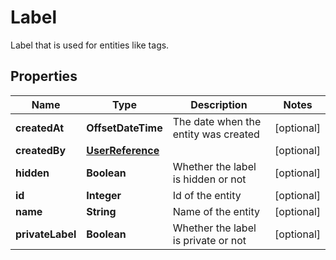 

# Label

Label that is used for entities like tags.

## Properties

Name | Type | Description | Notes
------------ | ------------- | ------------- | -------------
**createdAt** | **OffsetDateTime** | The date when the entity was created |  [optional]
**createdBy** | [**UserReference**](UserReference.md) |  |  [optional]
**hidden** | **Boolean** | Whether the label is hidden or not |  [optional]
**id** | **Integer** | Id of the entity |  [optional]
**name** | **String** | Name of the entity |  [optional]
**privateLabel** | **Boolean** | Whether the label is private or not |  [optional]



